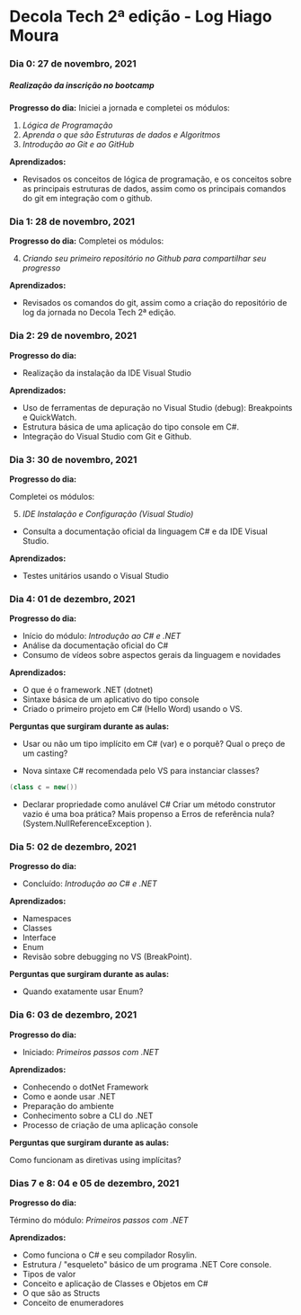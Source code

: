 
# Decola Tech 2ª edição - Log Hiago Moura

### Dia 0: 27 de novembro, 2021
##### Realização da inscrição no bootcamp

**Progresso do dia:** 
Iniciei a jornada e completei os módulos:

1. *Lógica de Programação*
1. *Aprenda o que são Estruturas de dados e Algoritmos*
1. *Introdução ao Git e ao GitHub*

**Aprendizados:**
- Revisados os conceitos de lógica de programação, e os conceitos sobre as principais estruturas de dados, assim como os principais comandos do git em integração com o github.

### Dia 1: 28 de novembro, 2021


**Progresso do dia:**
Completei os módulos:

4. *Criando seu primeiro repositório no Github para compartilhar seu progresso*

**Aprendizados:** 

- Revisados os comandos do git, assim como a criação do repositório de log da jornada no Decola Tech 2ª edição.

### Dia 2: 29 de novembro, 2021

**Progresso do dia:**

- Realização da instalação da IDE Visual Studio

**Aprendizados:**

- Uso de ferramentas de depuração no Visual Studio (debug): Breakpoints e QuickWatch.
- Estrutura básica de uma aplicação do tipo console em C#.
- Integração do Visual Studio com Git e Github.

### Dia 3: 30 de novembro, 2021

**Progresso do dia:**

Completei os módulos:

5. *IDE Instalação e Configuração (Visual Studio)*

- Consulta a documentação oficial da linguagem C# e da IDE Visual Studio.

**Aprendizados:**

- Testes unitários usando o Visual Studio

### Dia 4: 01 de dezembro, 2021

**Progresso do dia:**

- Início do módulo: *Introdução ao C# e .NET*
- Análise da documentação oficial do C#
- Consumo de vídeos sobre aspectos gerais da linguagem e novidades

**Aprendizados:**

- O que é o framework .NET (dotnet)
- Sintaxe básica de um aplicativo do tipo console
- Criado o primeiro projeto em C# (Hello Word) usando o VS.

**Perguntas que surgiram durante as aulas:**
- Usar ou não um tipo implícito em C# (var) e o porquê? Qual o preço de um casting?

- Nova sintaxe C# recomendada pelo VS para instanciar classes?

 ```C#
 (class c = new())
 ```

- Declarar propriedade como anulável C#
Criar um método construtor vazio é uma boa prática? Mais propenso a Erros de referência nula? (System.NullReferenceException ).

### Dia 5: 02 de dezembro, 2021

**Progresso do dia:**

- Concluído: *Introdução ao C# e .NET*

**Aprendizados:**

- Namespaces
- Classes
- Interface
- Enum
- Revisão sobre debugging no VS (BreakPoint).

**Perguntas que surgiram durante as aulas:**
- Quando exatamente usar Enum?

### Dia 6: 03 de dezembro, 2021

**Progresso do dia:**

- Iniciado: *Primeiros passos com .NET*

**Aprendizados:**

- Conhecendo o dotNet Framework
- Como e aonde usar .NET
- Preparação do ambiente
- Conhecimento sobre a CLI do .NET
- Processo de criação de uma aplicação console

**Perguntas que surgiram durante as aulas:**

Como funcionam as diretivas using implícitas?

### Dias 7 e 8: 04 e 05 de dezembro, 2021

**Progresso do dia:**

Término do módulo: *Primeiros passos com .NET*

**Aprendizados:**

- Como funciona o C# e seu compilador Rosylin.
- Estrutura / "esqueleto" básico de um programa .NET Core console.
- Tipos de valor
- Conceito e aplicação de Classes e Objetos em C#
- O que são as Structs
- Conceito de enumeradores






